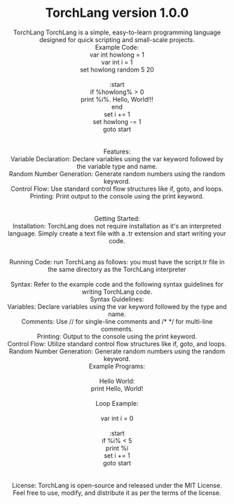 <center>
  
  <h1><b>TorchLang version 1.0.0</b></h1>
<p>TorchLang
TorchLang is a simple, easy-to-learn programming language designed for quick scripting and small-scale projects.
<br>
Example Code:<br>
var int howlong = 1<br>
var int i = 1<br>
set howlong random 5 20<br>
<br>
:start<br>
if %howlong% > 0<br>
print %i%. Hello, World!!!<br>
end<br>
set i += 1<br>
set howlong -= 1<br>
goto start<br><br><br>
Features:<br>
Variable Declaration: Declare variables using the var keyword followed by the variable type and name.<br>
Random Number Generation: Generate random numbers using the random keyword.<br>
Control Flow: Use standard control flow structures like if, goto, and loops.<br>
Printing: Print output to the console using the print keyword.<br><br><br>
Getting Started:<br>
Installation: TorchLang does not require installation as it's an interpreted language. Simply create a text file with a .tr extension and start writing your code.<br><br>

Running Code: run TorchLang as follows: you must have the script.tr file in the same directory as the TorchLang interpreter <br><br>
Syntax: Refer to the example code and the following syntax guidelines for writing TorchLang code.<br>
Syntax Guidelines:<br>
Variables: Declare variables using the var keyword followed by the type and name.<br>
Comments: Use // for single-line comments and /* */ for multi-line comments.<br>
Printing: Output to the console using the print keyword.<br>
Control Flow: Utilize standard control flow structures like if, goto, and loops.<br>
Random Number Generation: Generate random numbers using the random keyword.<br>
Example Programs:<br><br>
Hello World:<br>
print Hello, World!<br><br>
Loop Example:<br><br>
var int i = 0<br>
<br>
:start<br>
if %i% < 5<br>
print %i<br>
set i += 1<br>
goto start<br>
<br>
<br>
License:
TorchLang is open-source and released under the MIT License. Feel free to use, modify, and distribute it as per the terms of the license.</p>
  </center>
